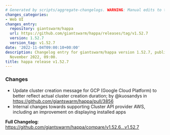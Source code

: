 ```yaml
---
# Generated by scripts/aggregate-changelogs. WARNING: Manual edits to this files will be overwritten.
changes_categories:
- Web UI
changes_entry:
  repository: giantswarm/happa
  url: https://github.com/giantswarm/happa/releases/tag/v1.52.7
  version: 1.52.7
  version_tag: v1.52.7
date: '2022-11-04T09:00:10+00:00'
description: Changelog entry for giantswarm/happa version 1.52.7, published on 04
  November 2022, 09:00.
title: happa release v1.52.7
---
```


### Changes

* Update cluster creation message for GCP (Google Cloud Platform) to better reflect actual cluster creation duration; by @kuosandys in https://github.com/giantswarm/happa/pull/3856
* Internal changes towards supporting Cluster API provider AWS, including an improvement on displaying installed apps

**Full Changelog**: https://github.com/giantswarm/happa/compare/v1.52.6...v1.52.7
